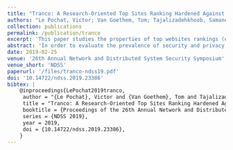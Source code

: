 ```yaml
---
title: "Tranco: A Research-Oriented Top Sites Ranking Hardened Against Manipulation"
authors: "Le Pochat, Victor; Van Goethem, Tom; Tajalizadehkhoob, Samaneh; Korczyński, Maciej; Joosen, Wouter"
collection: publications
permalink: /publication/tranco
excerpt: 'This paper studies the properties of top websites rankings (e.g. the Alexa top 1 million), uncovers that these rankings can be manipulated on a large scale, and provides a new improved ranking: Tranco.'
abstract: 'In order to evaluate the prevalence of security and privacy practices on a representative sample of the Web, researchers rely on website popularity rankings such as the Alexa list. While the validity and representativeness of these rankings are rarely questioned, our findings show the contrary: we show for four main rankings how their inherent properties (similarity, stability, representativeness, responsiveness and benignness) affect their composition and therefore potentially skew the conclusions made in studies. Moreover, we find that it is trivial for an adversary to manipulate the composition of these lists. We are the first to empirically validate that the ranks of domains in each of the lists are easily altered, in the case of Alexa through as little as a single HTTP request. This allows adversaries to manipulate rankings on a large scale and insert malicious domains into whitelists or bend the outcome of research studies to their will. To overcome the limitations of such rankings, we propose improvements to reduce the fluctuations in list composition and guarantee better defenses against manipulation. To allow the research community to work with reliable and reproducible rankings, we provide Tranco, an improved ranking that we offer through an online service available at https://tranco-list.eu.'
date: 2019-02-25
venue: '26th Annual Network and Distributed System Security Symposium'
venue_short: 'NDSS'
paperurl: '/files/tranco-ndss19.pdf'
doi: '10.14722/ndss.2019.23386'
bibtex: |
    @inproceedings{LePochat2019tranco,
     author = "{Le Pochat}, Victor and {Van Goethem}, Tom and Tajalizadehkhoob, Samaneh and Korczy\'{n}ski, Maciej and Joosen, Wouter",
     title = "Tranco: A Research-Oriented Top Sites Ranking Hardened Against Manipulation",
     booktitle = {Proceedings of the 26th Annual Network and Distributed System Security Symposium},
     series = {NDSS 2019},
     year = 2019,
     doi = {10.14722/ndss.2019.23386},
    }
---
```

